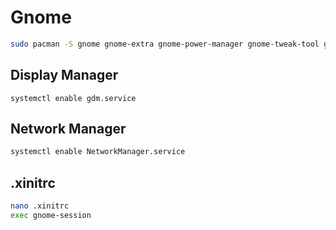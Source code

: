 # Gnome
```bash
sudo pacman -S gnome gnome-extra gnome-power-manager gnome-tweak-tool gnome-packagekit gnome-settings-daemon-updates polkit-gnome gnome-keyring
```
## Display Manager
```shell
systemctl enable gdm.service
```

## Network Manager
```bash
systemctl enable NetworkManager.service
```

## .xinitrc
```bash
nano .xinitrc
exec gnome-session
```